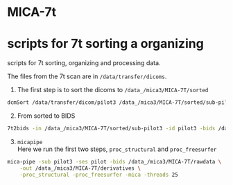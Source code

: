 # MICA-7t
scripts for 7t sorting a organizing
=======
scripts for 7t sorting, organizing and processing data.

The files from the 7t scan are in `/data/transfer/dicoms`.  

1. The first step is to sort the dicoms to `/data_/mica3/MICA-7T/sorted`
```bash
dcmSort /data/transfer/dicom/pilot3 /data_/mica3/MICA-7T/sorted/sub-pilot3
```
2. From sorted to BIDS
```bash
7t2bids -in /data_/mica3/MICA-7T/sorted/sub-pilot3 -id pilot3 -bids /data_/mica3/MICA-7T/rawdata -ses pilot
```

3. `micapipe`  
Here we run the first two steps, `proc_structural` and `proc_freesurfer`
```bash
mica-pipe -sub pilot3 -ses pilot -bids /data_/mica3/MICA-7T/rawdata \
    -out /data_/mica3/MICA-7T/derivatives \
    -proc_structural -proc_freesurfer -mica -threads 25
```
